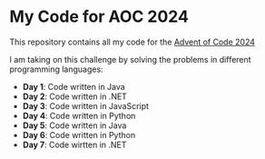 # My Code for AOC 2024

This repository contains all my code for the [Advent of Code 2024](https://adventofcode.com/2024)

I am taking on this challenge by solving the problems in different programming languages:

- **Day 1**: Code written in Java
- **Day 2**: Code written in .NET
- **Day 3**: Code written in JavaScript
- **Day 4**: Code written in Python
- **Day 5**: Code written in Java
- **Day 6**: Code written in Python
- **Day 7**: Code wirtten in .NET